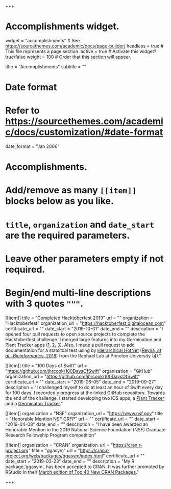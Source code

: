+++
# Accomplishments widget.
widget = "accomplishments"  # See https://sourcethemes.com/academic/docs/page-builder/
headless = true  # This file represents a page section.
active = true  # Activate this widget? true/false
weight = 100  # Order that this section will appear.

title = "Accomplish&shy;ments"
subtitle = ""

# Date format
#   Refer to https://sourcethemes.com/academic/docs/customization/#date-format
date_format = "Jan 2006"

# Accomplishments.
#   Add/remove as many `[[item]]` blocks below as you like.
#   `title`, `organization` and `date_start` are the required parameters.
#   Leave other parameters empty if not required.
#   Begin/end multi-line descriptions with 3 quotes `"""`.



[[item]]
  title = "Completed Hacktoberfest 2019"
  url = ""
  organization = "Hacktoberfest"
  organization_url = "https://hacktoberfest.digitalocean.com"
  certificate_url = ""
  date_start = "2019-10-01"
  date_end = ""
  description = "I opened four pull requests to open source projects to complete the Hacktoberfest challenge. I merged large features into my Germination and Plant Tracker apps ([1](https://github.com/jhrcook/Germination-Tracker/commit/e2a11d53a1ff677914538511682c90efb5edb199), [2](https://github.com/jhrcook/PlantTracker/commit/42058c41ba7f9b3b294a9bf87ed9128a04c01c6f), [3](https://github.com/jhrcook/PlantTracker/commit/5977d394048301058325cd9f10f8896e70ea00c4)). Also, I made a pull request to add documentation for a statsitcal test using by [Hierarchical HotNet](https://github.com/raphael-group/hierarchical-hotnet) ([Reyna, *et al.*. *Bioinformatics*. 2018](https://academic.oup.com/bioinformatics/article/34/17/i972/5093236/)) from the Raphael Lab at Princton University ([4](https://github.com/raphael-group/hierarchical-hotnet/pull/5))."

[[item]]
  title = "100 Days of Swift"
  url = "https://github.com/jhrcook/100DaysOfSwift"
  organization = "GitHub"
  organization_url = "https://github.com/jhrcook/100DaysOfSwift"
  certificate_url = ""
  date_start = "2019-06-05"
  date_end = "2019-09-27"
  description = "I challenged myself to do at least an hour of Swift every day for 100 days. I recorded y progress at the linked GitHub repository. Towards the end of the challenge, I started developing two iOS apps, a [Plant Tracker](project/ios-plant-tracker/) and a [Germinaton Tracker](https://github.com/jhrcook/Germination-Tracker)."

[[item]]
  organization = "NSF"
  organization_url = "https://www.nsf.gov"
  title = "Honorable Mention NSF GRFP"
  url = ""
  certificate_url = ""
  date_start = "2019-04-08"
  date_end = ""
  description = "I have been awarded an Honorable Mention in the 2019 National Science Foundation (NSF) Graduate Research Fellowship Program competition"

[[item]]
  organization = "CRAN"
  organization_url = "https://cran.r-project.org"
  title = "ggasym"
  url = "https://cran.r-project.org/web/packages/ggasym/index.html"
  certificate_url = ""
  date_start = "2019-03-23"
  date_end = ""
  description = "My R package,'ggasym', has been accepted to CRAN. It was further promoted by RStudio in their [March edition of Top 40 New CRAN Packages](https://rviews.rstudio.com/2019/04/26/march-2019-top-40-new-cran-packages/)."  

+++
